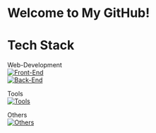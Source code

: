 # Welcome to My GitHub!

# Tech Stack

Web-Development<br>
[![Front-End](https://skillicons.dev/icons?i=js,html,css,react,tailwind)](https://skillicons.dev)<br>
[![Back-End](https://skillicons.dev/icons?i=nodejs,mongodb,expressjs,ts)](https://skillicons.dev)<br>

Tools<br>
[![Tools](https://skillicons.dev/icons?i=github,git,vscode,postman)](https://skillicons.dev)<br>


Others<br>
[![Others](https://skillicons.dev/icons?i=python,java,mysql)](https://skillicons.dev)<br>
